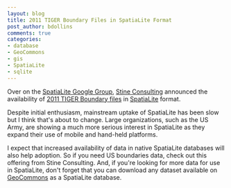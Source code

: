```yaml
---
layout: blog
title: 2011 TIGER Boundary Files in SpatiaLite Format
post_author: bdollins
comments: true
categories:
- database
- GeoCommons
- gis
- SpatiaLite
- sqlite
---
```


Over on the <a href="http://groups.google.com/group/spatialite-users">SpatiaLite Google Group</a>, <a href="http://www.stineconsulting.com/">Stine Consulting</a> announced the availability of <a href="http://www.stineconsulting.com/GIS%20Resources.php">2011 TIGER Boundary files</a> in <a href="http://www.gaia-gis.it/gaia-sins/">SpatiaLite</a> format.

Despite initial enthusiasm, mainstream uptake of SpatiaLite has been slow but I think that's about to change. Large organizations, such as the US Army, are showing a much more serious interest in SpatiaLite as they expand their use of mobile and hand-held platforms.

I expect that increased availability of data in native SpatiaLite databases will also help adoption. So if you need US boundaries data, check out this offering from Stine Consulting. And, if you're looking for more data for use in SpatiaLite, don't forget that you can download any dataset available on <a href="http://www.geocommons.com">GeoCommons</a> as a SpatiaLite database.
